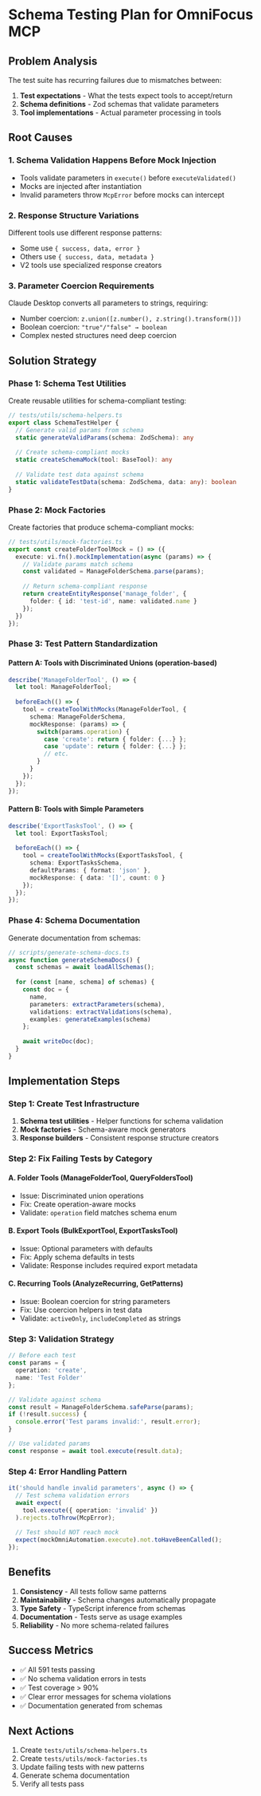 # Schema Testing Plan for OmniFocus MCP

## Problem Analysis

The test suite has recurring failures due to mismatches between:
1. **Test expectations** - What the tests expect tools to accept/return
2. **Schema definitions** - Zod schemas that validate parameters
3. **Tool implementations** - Actual parameter processing in tools

## Root Causes

### 1. Schema Validation Happens Before Mock Injection
- Tools validate parameters in `execute()` before `executeValidated()`
- Mocks are injected after instantiation
- Invalid parameters throw `McpError` before mocks can intercept

### 2. Response Structure Variations
Different tools use different response patterns:
- Some use `{ success, data, error }`
- Others use `{ success, data, metadata }`
- V2 tools use specialized response creators

### 3. Parameter Coercion Requirements
Claude Desktop converts all parameters to strings, requiring:
- Number coercion: `z.union([z.number(), z.string().transform()])`
- Boolean coercion: `"true"/"false" → boolean`
- Complex nested structures need deep coercion

## Solution Strategy

### Phase 1: Schema Test Utilities
Create reusable utilities for schema-compliant testing:

```typescript
// tests/utils/schema-helpers.ts
export class SchemaTestHelper {
  // Generate valid params from schema
  static generateValidParams(schema: ZodSchema): any
  
  // Create schema-compliant mocks
  static createSchemaMock(tool: BaseTool): any
  
  // Validate test data against schema
  static validateTestData(schema: ZodSchema, data: any): boolean
}
```

### Phase 2: Mock Factories
Create factories that produce schema-compliant mocks:

```typescript
// tests/utils/mock-factories.ts
export const createFolderToolMock = () => ({
  execute: vi.fn().mockImplementation(async (params) => {
    // Validate params match schema
    const validated = ManageFolderSchema.parse(params);
    
    // Return schema-compliant response
    return createEntityResponse('manage_folder', {
      folder: { id: 'test-id', name: validated.name }
    });
  })
});
```

### Phase 3: Test Pattern Standardization

#### Pattern A: Tools with Discriminated Unions (operation-based)
```typescript
describe('ManageFolderTool', () => {
  let tool: ManageFolderTool;
  
  beforeEach(() => {
    tool = createToolWithMocks(ManageFolderTool, {
      schema: ManageFolderSchema,
      mockResponse: (params) => {
        switch(params.operation) {
          case 'create': return { folder: {...} };
          case 'update': return { folder: {...} };
          // etc.
        }
      }
    });
  });
});
```

#### Pattern B: Tools with Simple Parameters
```typescript
describe('ExportTasksTool', () => {
  let tool: ExportTasksTool;
  
  beforeEach(() => {
    tool = createToolWithMocks(ExportTasksTool, {
      schema: ExportTasksSchema,
      defaultParams: { format: 'json' },
      mockResponse: { data: '[]', count: 0 }
    });
  });
});
```

### Phase 4: Schema Documentation
Generate documentation from schemas:

```typescript
// scripts/generate-schema-docs.ts
async function generateSchemaDocs() {
  const schemas = await loadAllSchemas();
  
  for (const [name, schema] of schemas) {
    const doc = {
      name,
      parameters: extractParameters(schema),
      validations: extractValidations(schema),
      examples: generateExamples(schema)
    };
    
    await writeDoc(doc);
  }
}
```

## Implementation Steps

### Step 1: Create Test Infrastructure
1. **Schema test utilities** - Helper functions for schema validation
2. **Mock factories** - Schema-aware mock generators
3. **Response builders** - Consistent response structure creators

### Step 2: Fix Failing Tests by Category

#### A. Folder Tools (ManageFolderTool, QueryFoldersTool)
- Issue: Discriminated union operations
- Fix: Create operation-aware mocks
- Validate: `operation` field matches schema enum

#### B. Export Tools (BulkExportTool, ExportTasksTool)
- Issue: Optional parameters with defaults
- Fix: Apply schema defaults in tests
- Validate: Response includes required export metadata

#### C. Recurring Tools (AnalyzeRecurring, GetPatterns)
- Issue: Boolean coercion for string parameters
- Fix: Use coercion helpers in test data
- Validate: `activeOnly`, `includeCompleted` as strings

### Step 3: Validation Strategy

```typescript
// Before each test
const params = {
  operation: 'create',
  name: 'Test Folder'
};

// Validate against schema
const result = ManageFolderSchema.safeParse(params);
if (!result.success) {
  console.error('Test params invalid:', result.error);
}

// Use validated params
const response = await tool.execute(result.data);
```

### Step 4: Error Handling Pattern

```typescript
it('should handle invalid parameters', async () => {
  // Test schema validation errors
  await expect(
    tool.execute({ operation: 'invalid' })
  ).rejects.toThrow(McpError);
  
  // Test should NOT reach mock
  expect(mockOmniAutomation.execute).not.toHaveBeenCalled();
});
```

## Benefits

1. **Consistency** - All tests follow same patterns
2. **Maintainability** - Schema changes automatically propagate
3. **Type Safety** - TypeScript inference from schemas
4. **Documentation** - Tests serve as usage examples
5. **Reliability** - No more schema-related failures

## Success Metrics

- ✅ All 591 tests passing
- ✅ No schema validation errors in tests
- ✅ Test coverage > 90%
- ✅ Clear error messages for schema violations
- ✅ Documentation generated from schemas

## Next Actions

1. Create `tests/utils/schema-helpers.ts`
2. Create `tests/utils/mock-factories.ts`
3. Update failing tests with new patterns
4. Generate schema documentation
5. Verify all tests pass